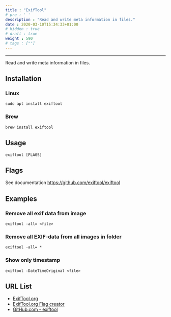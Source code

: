 ```yaml
---
title : "ExifTool"
# pre : ' '
description : "Read and write meta information in files."
date : 2020-03-10T15:34:33+01:00
# hidden : true
# draft : true
weight : 590
# tags : [""]
---
```


---

Read and write meta information in files.

## Installation

### Linux

```plain
sudo apt install exiftool
```

### Brew

```plain
brew install exiftool
```

## Usage

```plain
exiftool [FLAGS]
```

## Flags

See documentation <https://github.com/exiftool/exiftool>

## Examples

### Remove all exif data from image

```plain
exiftool -all= <file>
```

### Remove all EXIF-data from all images in folder

```plain
exiftool -all= *
```

### Show only timestamp

```plain
exiftool -DateTimeOriginal <file>
```

## URL List

- [ExifTool.org](https://exiftool.org/)
- [ExifTool.org Flag creator](https://exiftool.org/examples.html)
- [GitHub.com - exiftool](https://github.com/exiftool/exiftool)
